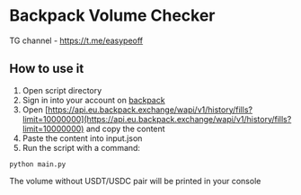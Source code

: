 # Backpack Volume Checker

TG channel - https://t.me/easypeoff

## How to use it
1) Open script directory
2) Sign in into your account on [backpack](https://backpack.exchange/refer/9427debe-e1d5-4a69-af4a-65f831642470)
3) Open [https://api.eu.backpack.exchange/wapi/v1/history/fills?limit=10000000](https://api.eu.backpack.exchange/wapi/v1/history/fills?limit=10000000) and copy the content
4) Paste the content into input.json
5) Run the script with a command:

```python main.py```

The volume without USDT/USDC pair will be printed in your console
